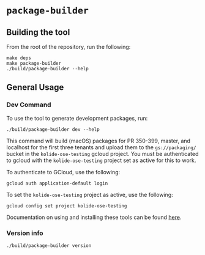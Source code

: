 # `package-builder`

## Building the tool

From the root of the repository, run the following:

```
make deps
make package-builder
./build/package-builder --help
```

## General Usage

### Dev Command

To use the tool to generate development packages, run:

```
./build/package-builder dev --help
```

This command will build (macOS) packages for PR 350-399, master, and localhost for the first three tenants and upload them to the `gs://packaging/` bucket in the `kolide-ose-testing` gcloud project. You must be authenticated to gcloud with the `kolide-ose-testing` project set as active for this to work.

To authenticate to GCloud, use the following:

```
gcloud auth application-default login
```

To set the `kolide-ose-testing` project as active, use the following:

```
gcloud config set project kolide-ose-testing
```

Documentation on using and installing these tools can be found [here](https://cloud.google.com/sdk/gcloud/).

### Version info

```
./build/package-builder version
```
